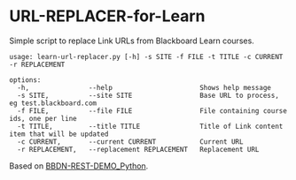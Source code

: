 # URL-REPLACER-for-Learn

Simple script to replace Link URLs from Blackboard Learn courses.

```
usage: learn-url-replacer.py [-h] -s SITE -f FILE -t TITLE -c CURRENT -r REPLACEMENT

options:
  -h,               --help                      Shows help message
  -s SITE,          --site SITE                 Base URL to process, eg test.blackboard.com
  -f FILE,          --file FILE                 File containing course ids, one per line
  -t TITLE,         --title TITLE               Title of Link content item that will be updated
  -c CURRENT,       --current CURRENT           Current URL
  -r REPLACEMENT,   --replacement REPLACEMENT   Replacement URL
```

Based on [BBDN-REST-DEMO_Python](https://github.com/blackboard/BBDN-REST-DEMO_Python).
